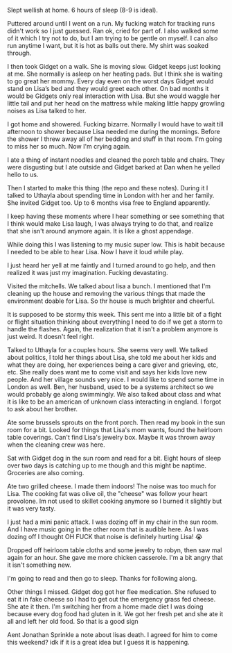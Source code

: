 Slept wellish at home. 6 hours of sleep (8-9 is ideal). 

Puttered around until I went on a run. My fucking watch for tracking runs didn't work so I just guessed. Ran ok, cried for part of. I also walked some of it which I try not to do, but I am trying to be gentle on myself. I can also run anytime I want, but it is hot as balls out there. My shirt was soaked through. 

I then took Gidget on a walk. She is moving slow. Gidget keeps just looking at me. She normally is asleep on her heating pads. But I think she is waiting to go great her mommy. Every day even on the worst days Gidget would stand on Lisa’s bed and they would greet each other. On bad months it would be Gidgets only real interaction with Lisa. But she would waggle her little tail and put her head on the mattress while making little happy growling noises as Lisa talked to her. 

I got home and showered. Fucking bizarre. Normally I would have to wait till afternoon to shower because Lisa needed me during the mornings. Before the shower I threw away all of her bedding and stuff in that room. I'm going to miss her so much. Now I'm crying again. 

I ate a thing of instant noodles and cleaned the porch table and chairs. They were disgusting but I ate outside and Gidget barked at Dan when he yelled hello to us. 

Then I started to make this thing (the repo and these notes). During it I talked to Uthayla about spending time in London with her and her family. She invited Gidget too. Up to 6 months visa free to England apparently. 

I keep having these moments where I hear something or see something that I think would make Lisa laugh, I was always trying to do that, and realize that she isn't around anymore again. It is like a ghost appendage. 

While doing this I was listening to my music super low. This is habit because I needed to be able to hear Lisa. Now I have it loud while play.

I just heard her yell at me faintly and I turned around to go help, and then realized it was just my imagination. Fucking devastating.

Visited the mitchells. We talked about lisa a bunch. I mentioned that I'm cleaning up the house and removing the various things that made the environment doable for Lisa. So thr house is much brighter and cheerful. 

It is supposed to be stormy this week. This sent me into a little bit of a fight or flight situation thinking about everything I need to do if we get a storm to handle the flashes. Again, the realization that it isn't a problem anymore is just weird. It doesn't feel right.

Talked to Uthayla for a couples hours. She seems very well. We talked about politics, I told her things about Lisa, she told me about her kids and what they are doing, her experiences being a care giver and grieving, etc, etc. She really does want me to come visit and says her kids love new people. And her village sounds very nice. I would like to spend some time in London as well. Ben, her husband, used to be a systems architect so we would probably ge along swimmingly. We also talked about class and what it is like to be an american of unknown class interacting in england. I forgot to ask about her brother. 

Ate some brussels sprouts on the front porch. Then read my book in the sun room for a bit. Looked for things that Lisa's mom wants, found the heirloom table coverings. Can't find Lisa's jewelry box. Maybe it was thrown away when the cleaning crew was here.

Sat with Gidget dog in the sun room and read for a bit. Eight hours of sleep over two days is catching up to me though and this might be naptime. Groceries are also coming. 

Ate two grilled cheese. I made them indoors! The noise was too much for Lisa. The cooking fat was olive oil, the "cheese" was follow your heart provolone. Im not used to skillet cooking anymore so I burned it slightly but it was very tasty. 

I just had a mini panic attack. I was dozing off in my chair in the sun room. And I have music going in the other room that is audible here. As I was dozing off I thought OH FUCK that noise is definitely hurting Lisa! 😭

Dropped off heirloom table cloths and some jewelry to robyn, then saw mal again for an hour. She gave me more chicken casserole. I'm a bit angry that it isn't something new.  

I'm going to read and then go to sleep. Thanks for following along. 

Other things I missed. Gidget dog got her flee medication. She refused to eat it in fake cheese so I had to get out the emergency grass fed cheese. She ate it then. I'm switching her from a home made diet I was doing because every dog food had gluten in it. We got her fresh pet and she ate it all and left her old food. So that is a good sign

Aent Jonathan Sprinkle a note about lisas death. I agreed for him to come this weekend? idk if it is a great idea but I guess it is happening. 